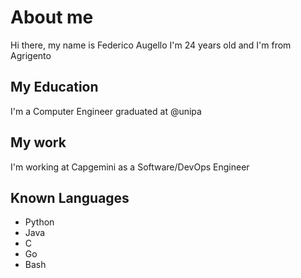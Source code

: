 # About me

Hi there, my name is Federico Augello I'm 24 years old and I'm from Agrigento

## My Education

I'm a Computer Engineer graduated at @unipa

## My work

I'm working at Capgemini as a Software/DevOps Engineer

## Known Languages

- Python
- Java
- C
- Go
- Bash

<!--
## My Stats
<iframe width="600" height="600" src="https://ionicabizau.github.io/github-profile-languages/api.html?Scaldabagno" frameborder="0"></iframe>

**Scaldabagno/Scaldabagno** is a ✨ _special_ ✨ repository because its `README.md` (this file) appears on your GitHub profile.

Here are some ideas to get you started:

- 🔭 I’m currently working on ...
- 🌱 I’m currently learning ...
- 👯 I’m looking to collaborate on ...
- 🤔 I’m looking for help with ...
- 💬 Ask me about ...
- 📫 How to reach me: ...
- 😄 Pronouns: ...
- ⚡ Fun fact: ...
-->
